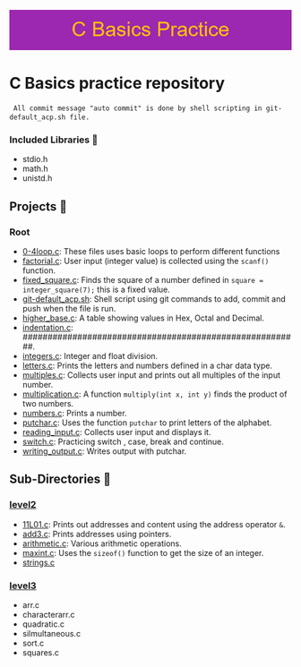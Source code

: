 ![Banner C basics practice](./resources/C_Basics_Practice.png)
# C Basics practice repository

```commandline
 All commit message "auto commit" is done by shell scripting in git-default_acp.sh file.
 ```

### Included Libraries :scroll:
- stdio.h
- math.h
- unistd.h

## Projects :gem:
### Root
- [0-4loop.c](0-loop.c):
	These files uses basic loops to perform different functions
- [factorial.c](factorial.c):
	User input (integer value) is collected using the `scanf()` function.
- [fixed_square.c](fixed_square.c):
	Finds the square of a number defined in `square = integer_square(7);` this is a fixed value.
- [git-default_acp.sh](git-default_acp.sh):
	Shell script using git commands to add, commit and push when the file is run.
- [higher_base.c](higher_base.c):
	A table showing values in Hex, Octal and Decimal.
- [indentation.c](indentation.c):
	########################################################.
- [integers.c](integers.c):
	Integer and float division.
- [letters.c](letters.c):
	Prints the letters and numbers defined in a char data type.
- [multiples.c](multiples.c):
	Collects user input and prints out all multiples of the input number.
- [multiplication.c](multiplication.c):
	A function `multiply(int x, int y)` finds the product of two numbers.
- [numbers.c](numbers.c):
	Prints a number.
- [putchar.c](putchar.c):
	Uses the function `putchar` to print letters of the alphabet.
- [reading_input.c](reading_input.c):
	Collects user input and displays it.
- [switch.c](switch.c):
	Practicing switch , case, break and continue.
- [writing_output.c](writing_output.c):
	Writes output with putchar.

## Sub-Directories :briefcase:

### [level2](level2/)
- [11L01.c](level2/11L01.c):
	Prints out addresses and content using the address operator `&`.
- [add3.c](level2/add3.c):
	Prints addresses using pointers.
- [arithmetic.c](level2/arithmetic.c):
	Various arithmetic operations.
- [maxint.c](level2/maxint.c):
	Uses the `sizeof()` function to get the size of an integer.
- [strings.c](level2/strings.c)

### [level3](level3/)
- arr.c
- characterarr.c
- quadratic.c
- silmultaneous.c
- sort.c
- squares.c



